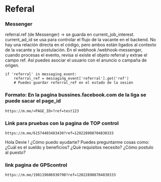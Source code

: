 # Referal

### Messenger
referral.ref (de Messenger) → se guarda en current_job_interest.
current_ad_id se usa para controlar el flujo de la vacante en el backend.
No hay una relación directa en el código, pero ambos están ligados al contexto de la vacante y la postulación.
En el webhook /webhook-messenger, cuando procesas el evento, revisa si existe el objeto referral y extrae el campo ref. Así puedes asociar el usuario con el anuncio o campaña de origen.
```
if 'referral' in messaging_event:
    referral_ref = messaging_event['referral'].get('ref')
    # Puedes guardar referral_ref en el estado de la sesión
```

### Formato: En la pagina bussines.facebook.com de la liga se puede sacar el page_id
```
https://m.me/<PAGE_ID>?ref=test123
```

### Link para pruebas con la pagina de TOP control
```
https://m.me/61574403483430?ref=120228908704830333
```


Hola Devie ! ¿Cómo puedo ayudarte? Puedes preguntarme cosas como:
¿Cuál es el sueldo y beneficios?
¿Qué requisitos necesito?
¿Cómo postulo al puesto?

### link pagina de GPScontrol
```
https://m.me/198119606930790?ref=120228908704830333
```

